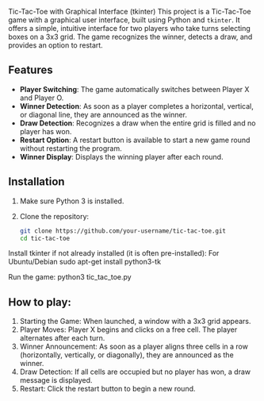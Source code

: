 Tic-Tac-Toe with Graphical Interface (tkinter)
This project is a Tic-Tac-Toe game with a graphical user interface, built using Python and `tkinter`. It offers a simple, intuitive interface for two players who take turns selecting boxes on a 3x3 grid. The game recognizes the winner, detects a draw, and provides an option to restart.

## Features

- **Player Switching**: The game automatically switches between Player X and Player O.
- **Winner Detection**: As soon as a player completes a horizontal, vertical, or diagonal line, they are announced as the winner.
- **Draw Detection**: Recognizes a draw when the entire grid is filled and no player has won.
- **Restart Option**: A restart button is available to start a new game round without restarting the program.
- **Winner Display**: Displays the winning player after each round.

## Installation

1. Make sure Python 3 is installed.
2. Clone the repository:

   ```bash
   git clone https://github.com/your-username/tic-tac-toe.git
   cd tic-tac-toe

Install tkinter if not already installed (it is often pre-installed):
For Ubuntu/Debian
sudo apt-get install python3-tk

Run the game:
python3 tic_tac_toe.py


## How to play:
1. Starting the Game: When launched, a window with a 3x3 grid appears.
2. Player Moves: Player X begins and clicks on a free cell. The player alternates after each turn.
3. Winner Announcement: As soon as a player aligns three cells in a row (horizontally, vertically, or diagonally), they are announced as the winner.
4. Draw Detection: If all cells are occupied but no player has won, a draw message is displayed.
5. Restart: Click the restart button to begin a new round.
